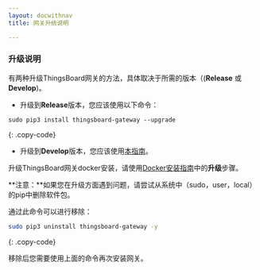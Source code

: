 ```yaml
---
layout: docwithnav
title: 网关升统说明

---
```



### 升级说明

有两种升级ThingsBoard网关的方法，具体取决于所需的版本（(**Release** 或 **Develop**)。

* 升级到**Release**版本，您应该使用以下命令：

```
sudo pip3 install thingsboard-gateway --upgrade
```
{: .copy-code}

* 升级到**Develop**版本，您应该使用[本指南](/docs/iot-gateway/install/source-installation/)。

升级ThingsBoard网关docker安装，请使用[Docker安装指南](/docs/iot-gateway/install/docker-linux/#upgrading)中的**升级**步骤。


**注意：**如果您在升级方面遇到问题，请尝试从系统中（sudo，user，local）的pip中删除软件包。

通过此命令可以进行移除：
```bash
sudo pip3 uninstall thingsboard-gateway -y
```
{: .copy-code}

移除后您需要使用上面的命令再次安装网关。
